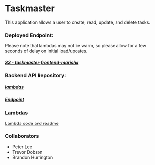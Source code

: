 # Taskmaster

This application allows a user to create, read, update, and delete tasks.

### Deployed Endpoint: 
Please note that lambdas may not be warm, so please allow for a few seconds of delay on initial load/updates.
##### [S3 - taskmaster-frontend-marisha](http://taskmaster-frontend-marisha.s3-website-us-west-2.amazonaws.com/)

### Backend API Repository: 
##### [lambdas](https://github.com/MarishaHoza/lambdas)
##### [Endpoint](https://vv7fgjnxgi.execute-api.us-west-2.amazonaws.com/dev)


### Lambdas
[Lambda code and readme](https://github.com/MarishaHoza/lambdas)

  
### Collaborators
- Peter Lee
- Trevor Dobson
- Brandon Hurrington
